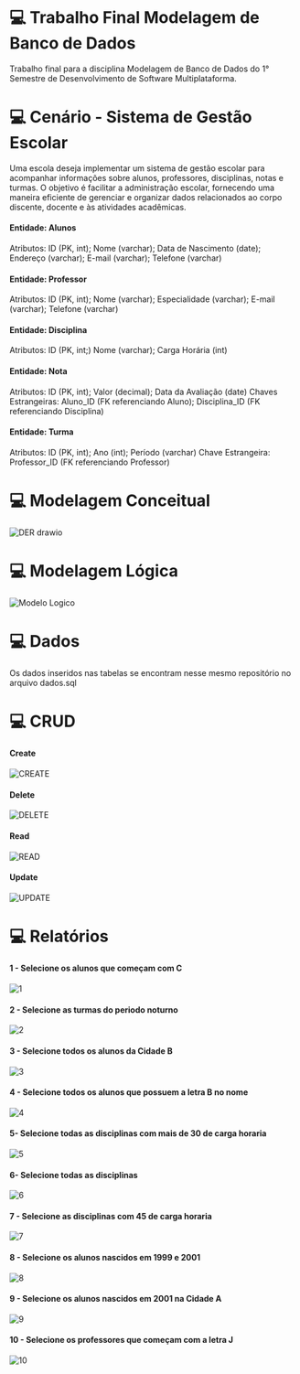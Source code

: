 # 💻 Trabalho Final Modelagem de Banco de Dados

Trabalho final para a disciplina Modelagem de Banco de Dados do 1° Semestre de Desenvolvimento de Software Multiplataforma.

# 💻 Cenário - Sistema de Gestão Escolar

Uma escola deseja implementar um sistema de gestão escolar para acompanhar informações sobre alunos, professores, disciplinas, notas e turmas. O objetivo é facilitar a administração escolar, fornecendo uma maneira eficiente de gerenciar e organizar dados relacionados ao corpo discente, docente e às atividades acadêmicas. 

#### Entidade: Alunos

Atributos:
ID (PK, int); Nome (varchar); Data de Nascimento (date); Endereço (varchar); E-mail (varchar); Telefone (varchar)

#### Entidade: Professor

Atributos:
ID (PK, int); Nome (varchar); Especialidade (varchar); E-mail (varchar); Telefone (varchar)

#### Entidade: Disciplina

Atributos:
ID (PK, int;) Nome (varchar); Carga Horária (int)

#### Entidade: Nota

Atributos:
ID (PK, int); Valor (decimal); Data da Avaliação (date)
Chaves Estrangeiras:
Aluno_ID (FK referenciando Aluno); Disciplina_ID (FK referenciando Disciplina)

#### Entidade: Turma

Atributos:
ID (PK, int); Ano (int); Período (varchar)
Chave Estrangeira:
Professor_ID (FK referenciando Professor)

# 💻 Modelagem Conceitual

![DER drawio](https://github.com/nathanbizinoto/Modelagem-de-Banco-de-Dados/assets/132208052/c99d6fc2-027c-4c2b-9c17-21481c2b351a)

# 💻 Modelagem Lógica

![Modelo Logico](https://github.com/nathanbizinoto/Modelagem-de-Banco-de-Dados/assets/132208052/c41d5188-3f31-4981-abd7-54928cc0bdaa)


# 💻 Dados

Os dados inseridos nas tabelas se encontram nesse mesmo repositório no arquivo dados.sql



# 💻 CRUD
#### Create
![CREATE](https://github.com/nathanbizinoto/Modelagem-de-Banco-de-Dados/assets/132208052/f8a72be7-5816-403f-b6ba-1f325ad3f626)
#### Delete
![DELETE](https://github.com/nathanbizinoto/Modelagem-de-Banco-de-Dados/assets/132208052/bc75f581-d3da-496f-bcff-62050302fca5)
#### Read
![READ](https://github.com/nathanbizinoto/Modelagem-de-Banco-de-Dados/assets/132208052/c462804c-e237-4929-ae67-465702bd88af)
#### Update
![UPDATE](https://github.com/nathanbizinoto/Modelagem-de-Banco-de-Dados/assets/132208052/f195da3e-46c9-4239-8228-07588653c245)




# 💻 Relatórios

#### 1 - Selecione os alunos que começam com C
![1](https://github.com/nathanbizinoto/Modelagem-de-Banco-de-Dados/assets/132208052/1346ab8f-5d58-4b78-8e41-a1cbf42b47ff)

#### 2 - Selecione as turmas do periodo noturno
![2](https://github.com/nathanbizinoto/Modelagem-de-Banco-de-Dados/assets/132208052/a750aa9b-f0de-4beb-aa9c-cf6727a2f610)

#### 3 - Selecione todos os alunos da Cidade B
![3](https://github.com/nathanbizinoto/Modelagem-de-Banco-de-Dados/assets/132208052/601fb63b-f559-4344-93e2-49a254d4bcec)

#### 4 - Selecione todos os alunos que possuem a letra B no nome
![4](https://github.com/nathanbizinoto/Modelagem-de-Banco-de-Dados/assets/132208052/84464b06-2dd6-4ae6-8a18-56d3d91c698f)

#### 5- Selecione todas as disciplinas com mais de 30 de carga horaria
![5](https://github.com/nathanbizinoto/Modelagem-de-Banco-de-Dados/assets/132208052/80a04bcb-f13f-407e-a1cf-8e340ca6dac9)

#### 6- Selecione todas as disciplinas
![6](https://github.com/nathanbizinoto/Modelagem-de-Banco-de-Dados/assets/132208052/24826541-8a1d-43bd-b60c-b506ecd50b08)

#### 7 - Selecione as disciplinas com 45 de carga horaria
![7](https://github.com/nathanbizinoto/Modelagem-de-Banco-de-Dados/assets/132208052/e4284f1e-152d-44ad-b9fe-7593731710bb)

#### 8 - Selecione os alunos nascidos em 1999 e 2001
![8](https://github.com/nathanbizinoto/Modelagem-de-Banco-de-Dados/assets/132208052/250991ee-0401-4805-abd7-a4e847faeb42)

#### 9 - Selecione os alunos nascidos em 2001 na Cidade A
![9](https://github.com/nathanbizinoto/Modelagem-de-Banco-de-Dados/assets/132208052/4ec23468-7726-4388-8eb9-8e88821ac969)

#### 10 - Selecione os professores que começam com a letra J
![10](https://github.com/nathanbizinoto/Modelagem-de-Banco-de-Dados/assets/132208052/4505ab35-8ae0-4c7c-8d35-6b4bb0ad46ba)
























